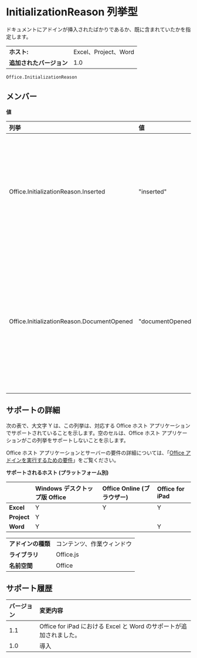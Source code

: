 
# <a name="initializationreason-enumeration"></a>InitializationReason 列挙型
ドキュメントにアドインが挿入されたばかりであるか、既に含まれていたかを指定します。 

|||
|:-----|:-----|
|**ホスト:**|Excel、Project、Word|
|**追加されたバージョン**|1.0|

```
Office.InitializationReason
```


## <a name="members"></a>メンバー


**値**


|**列挙**|**値**|**説明**|
|:-----|:-----|:-----|
|Office.InitializationReason.Inserted|"inserted"|アドイン は、ドキュメントに挿入されたばかりです。|
|Office.InitializationReason.DocumentOpened|"documentOpened"|アドイン は、開かれたドキュメントの一部として既に含まれています。|

## <a name="support-details"></a>サポートの詳細


次の表で、大文字 Y は、この列挙は、対応する Office ホスト アプリケーションでサポートされていることを示します。空のセルは、Office ホスト アプリケーションがこの列挙をサポートしないことを示します。

Office ホスト アプリケーションとサーバーの要件の詳細については、「[Office アドインを実行するための要件](../../docs/overview/requirements-for-running-office-add-ins.md)」をご覧ください。


**サポートされるホスト (プラットフォーム別)**


||**Windows デスクトップ版 Office**|**Office Online (ブラウザー)**|**Office for iPad**|
|:-----|:-----|:-----|:-----|
|**Excel**|Y|Y|Y|
|**Project**|Y|||
|**Word**|Y||Y|

|||
|:-----|:-----|
|**アドインの種類**|コンテンツ、作業ウィンドウ|
|**ライブラリ**|Office.js|
|**名前空間**|Office|

## <a name="support-history"></a>サポート履歴




|**バージョン**|**変更内容**|
|:-----|:-----|
|1.1|Office for iPad における Excel と Word のサポートが追加されました。|
|1.0|導入|
